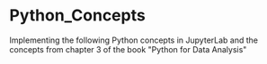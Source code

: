 # Python_Concepts
Implementing the following Python concepts in JupyterLab and the concepts from chapter 3 of the book "Python for Data Analysis"
